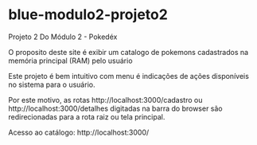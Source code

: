 # blue-modulo2-projeto2
Projeto 2 Do Módulo 2 - Pokedéx

O proposito deste site é exibir um catalogo de pokemons cadastrados na memória principal (RAM) pelo usuário

Este projeto é bem intuitivo com menu é indicações de ações disponíveis no sistema para o usuário.

Por este motivo, as rotas http://localhost:3000/cadastro ou http://localhost:3000/detalhes digitadas na barra do browser são redirecionadas para a rota raiz ou tela principal.

Acesso ao catálogo: http://localhost:3000/
